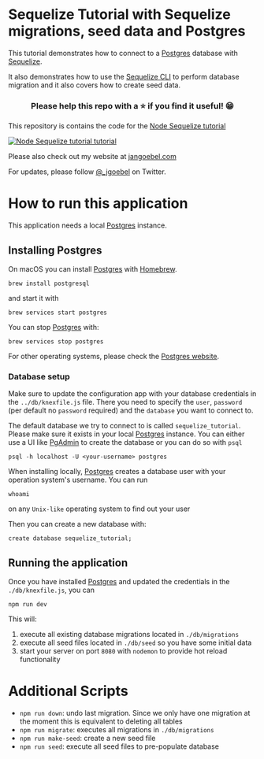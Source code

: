 # Sequelize Tutorial with Sequelize migrations, seed data and Postgres

This tutorial demonstrates how to connect to a [Postgres](https://www.postgresql.org) database with [Sequelize](https://sequelize.org/master/).

It also demonstrates how to use the [Sequelize CLI](https://sequelize.org/master/manual/migrations.html) to perform database migration and it also covers how to create seed data.

<h3 align="center">Please help this repo with a ⭐️ if you find it useful! 😁</h3>

This repository is contains the code for the [Node Sequelize tutorial](http://youtube.com/watch?v=Eu-h3iUk45o)

[![Node Sequelize tutorial tutorial](images/sequelize-node-postgres-tutorial.png)](http://youtube.com/watch?v=Eu-h3iUk45o)

Please also check out my website at [jangoebel.com](https://jangoebel.com)

For updates, please follow [@_jgoebel](https://twitter.com/_jgoebel) on Twitter.

# How to run this application

This application needs a local [Postgres](https://www.postgresql.org) instance.

## Installing Postgres

On macOS you can install [Postgres](https://www.postgresql.org) with [Homebrew](https://brew.sh/).

```
brew install postgresql
```

and start it with

```
brew services start postgres
```

You can stop [Postgres](https://www.postgresql.org) with:

```
brew services stop postgres
```

For other operating systems, please check the [Postgres website](https://www.postgresql.org/download/).

### Database setup

Make sure to update the configuration app with your database credentials in the `../db/knexfile.js` file.
There you need to specify the `user`, `password` (per default no `password` required) and the `database` you want to connect to.

The default database we try to connect to is called `sequelize_tutorial`. Please make sure it exists in your local [Postgres](https://www.postgresql.org) instance. You can either use a UI like [PgAdmin](https://www.pgadmin.org) to create the database or you can do so with `psql`

```
psql -h localhost -U <your-username> postgres
```

When installing locally, [Postgres](https://www.postgresql.org) creates a database user with your operation system's username.
You can run

```
whoami
```

on any `Unix-like` operating system to find out your user

Then you can create a new database with:

```
create database sequelize_tutorial;
```

## Running the application

Once you have installed [Postgres](https://www.postgresql.org) and updated the credentials in the `./db/knexfile.js`, you can

```
npm run dev
```

This will:

1. execute all existing database migrations located in `./db/migrations`
2. execute all seed files located in `./db/seed` so you have some initial data
3. start your server on port `8080` with `nodemon` to provide hot reload functionality

# Additional Scripts

- `npm run down`: undo last migration. Since we only have one migration at the moment this is equivalent to deleting all tables
- `npm run migrate`: executes all migrations in `./db/migrations`
- `npm run make-seed`: create a new seed file
- `npm run seed`: execute all seed files to pre-populate database
